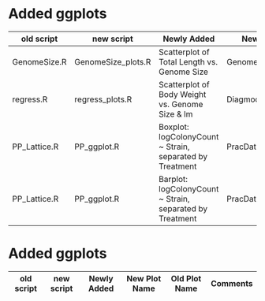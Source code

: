 
# Added ggplots

old script | new script | Newly Added | New Plot Name | Old Plot Name | Comments |
--- | --- |--- |--- |--- |--- |
GenomeSize.R | GenomeSize_plots.R | Scatterplot of Total Length vs. Genome Size | GenomeSize_ggplot.pdf | GenomeSize.pdf | |
regress.R | regress_plots.R | Scatterplot of Body Weight vs. Genome Size & lm | Diagmod_ggplot.pdf | DiagMod.pdf | |
PP_Lattice.R | PP_ggplot.R | Boxplot: logColonyCount ~ Strain, separated by Treatment | PracDataBoxplot.pdf | PracDataBoxplot_ggplot.pdf \ PracDataBoxplot_ggplot2.pdf ||
PP_Lattice.R | PP_ggplot.R | Barplot: logColonyCount ~ Strain, separated by Treatment | PracDataBarplot.pdf | PracDataBarplot_ggplot.pdf||


# Added ggplots

old script | new script | Newly Added | New Plot Name | Old Plot Name | Comments |
--- | --- |--- |--- |--- |--- |
